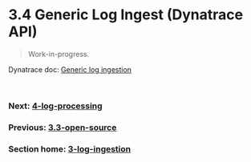 # 3.4 Generic Log Ingest (Dynatrace API)

> Work-in-progress.

Dynatrace doc: [Generic log ingestion](https://www.dynatrace.com/support/help/shortlink/log-monitoring-log-data-ingestion)

<br/>

### Next: [4-log-processing](4-log-processing.md)

### Previous: [3.3-open-source](3.3-open-source.md)

### Section home: [3-log-ingestion](3-log-ingestion.md)